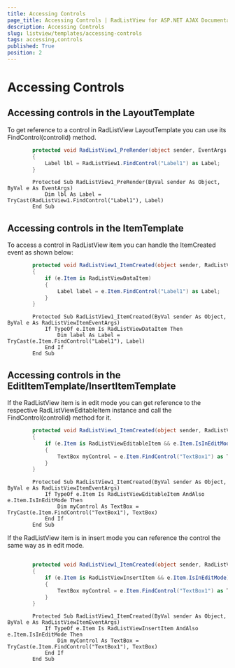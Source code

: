 ```yaml
---
title: Accessing Controls
page_title: Accessing Controls | RadListView for ASP.NET AJAX Documentation
description: Accessing Controls
slug: listview/templates/accessing-controls
tags: accessing,controls
published: True
position: 2
---
```


# Accessing Controls



## Accessing controls in the LayoutTemplate

To get reference to a control in RadListView LayoutTemplate you can use its FindControl(controlId) method.



````C#
	    protected void RadListView1_PreRender(object sender, EventArgs e)
	    {
	        Label lbl = RadListView1.FindControl("Label1") as Label;
	    }
````
````VB.NET
	    Protected Sub RadListView1_PreRender(ByVal sender As Object, ByVal e As EventArgs)
	        Dim lbl As Label = TryCast(RadListView1.FindControl("Label1"), Label)
	    End Sub
````


## Accessing controls in the ItemTemplate

To access a control in RadListView item you can handle the ItemCreated event as shown below:



````C#
	    protected void RadListView1_ItemCreated(object sender, RadListViewItemEventArgs e)
	    {
	        if (e.Item is RadListViewDataItem)
	        {
	            Label label = e.Item.FindControl("Label1") as Label;
	        }
	    }
````
````VB.NET
	    Protected Sub RadListView1_ItemCreated(ByVal sender As Object, ByVal e As RadListViewItemEventArgs)
	        If TypeOf e.Item Is RadListViewDataItem Then
	            Dim label As Label = TryCast(e.Item.FindControl("Label1"), Label)
	        End If
	    End Sub
````


## Accessing controls in the EditItemTemplate/InsertItemTemplate

If the RadListView item is in edit mode you can get reference to the respective RadListViewEditableItem instance and call the FindControl(controlId) method for it.



````C#
	    protected void RadListView1_ItemCreated(object sender, RadListViewItemEventArgs e)
	    {
	        if (e.Item is RadListViewEditableItem && e.Item.IsInEditMode)
	        {
	            TextBox myControl = e.Item.FindControl("TextBox1") as TextBox;
	        }
	    }
````
````VB.NET
	    Protected Sub RadListView1_ItemCreated(ByVal sender As Object, ByVal e As RadListViewItemEventArgs)
	        If TypeOf e.Item Is RadListViewEditableItem AndAlso e.Item.IsInEditMode Then
	            Dim myControl As TextBox = TryCast(e.Item.FindControl("TextBox1"), TextBox)
	        End If
	    End Sub
````


If the RadListView item is in insert mode you can reference the control the same way as in edit mode.



````C#
	
	    protected void RadListView1_ItemCreated(object sender, RadListViewItemEventArgs e)
	    {
	        if (e.Item is RadListViewInsertItem && e.Item.IsInEditMode)
	        {
	            TextBox myControl = e.Item.FindControl("TextBox1") as TextBox;
	        }
	    }
````
````VB.NET
	    Protected Sub RadListView1_ItemCreated(ByVal sender As Object, ByVal e As RadListViewItemEventArgs)
	        If TypeOf e.Item Is RadListViewInsertItem AndAlso e.Item.IsInEditMode Then
	            Dim myControl As TextBox = TryCast(e.Item.FindControl("TextBox1"), TextBox)
	        End If
	    End Sub
````

